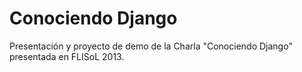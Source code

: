 Conociendo Django
=================
Presentación y proyecto de demo de la Charla "Conociendo Django" presentada en FLISoL 2013.
